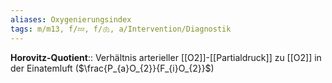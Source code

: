 ```yaml
---
aliases: Oxygenierungsindex
tags: m/m13, f/💤, f/🫁, a/Intervention/Diagnostik
---
```

**Horovitz-Quotient**:: Verhältnis arterieller [[O2]]-[[Partialdruck]] zu [[O2]] in der Einatemluft ($\frac{P_{a}O_{2}}{F_{i}O_{2}}$)